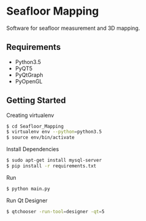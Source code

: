 # Seafloor Mapping
Software for seafloor measurement and 3D mapping.


## Requirements
- Python3.5
- PyQT5
- PyQtGraph
- PyOpenGL


## Getting Started
Creating virtualenv
```bash
$ cd Seafloor_Mapping
$ virtualenv env --python=python3.5
$ source env/bin/activate
```

Install Dependencies
```bash
$ sudo apt-get install mysql-server
$ pip install -r requirements.txt
```

Run
```bash
$ python main.py
````

Run Qt Designer
```bash
$ qtchooser -run-tool=designer -qt=5
```
